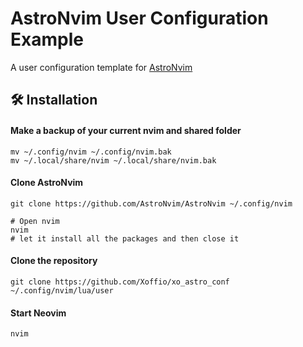# AstroNvim User Configuration Example

A user configuration template for [AstroNvim](https://github.com/AstroNvim/AstroNvim)

## 🛠️ Installation

#### Make a backup of your current nvim and shared folder

```shell
mv ~/.config/nvim ~/.config/nvim.bak
mv ~/.local/share/nvim ~/.local/share/nvim.bak
```

#### Clone AstroNvim

```shell
git clone https://github.com/AstroNvim/AstroNvim ~/.config/nvim
```

```shell
# Open nvim
nvim
# let it install all the packages and then close it
```

#### Clone the repository

```shell
git clone https://github.com/Xoffio/xo_astro_conf ~/.config/nvim/lua/user
```

#### Start Neovim

```shell
nvim
```
